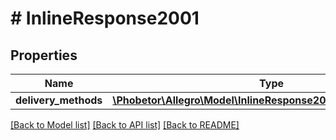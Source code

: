 # # InlineResponse2001

## Properties

Name | Type | Description | Notes
------------ | ------------- | ------------- | -------------
**delivery_methods** | [**\Phobetor\Allegro\Model\InlineResponse2001DeliveryMethods[]**](InlineResponse2001DeliveryMethods.md) |  | [optional]

[[Back to Model list]](../../README.md#models) [[Back to API list]](../../README.md#endpoints) [[Back to README]](../../README.md)
